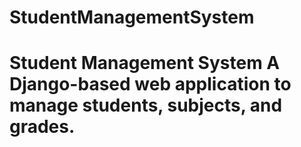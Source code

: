 # StudentManagementSystem
# Student Management System  A Django-based web application to manage students, subjects, and grades.
